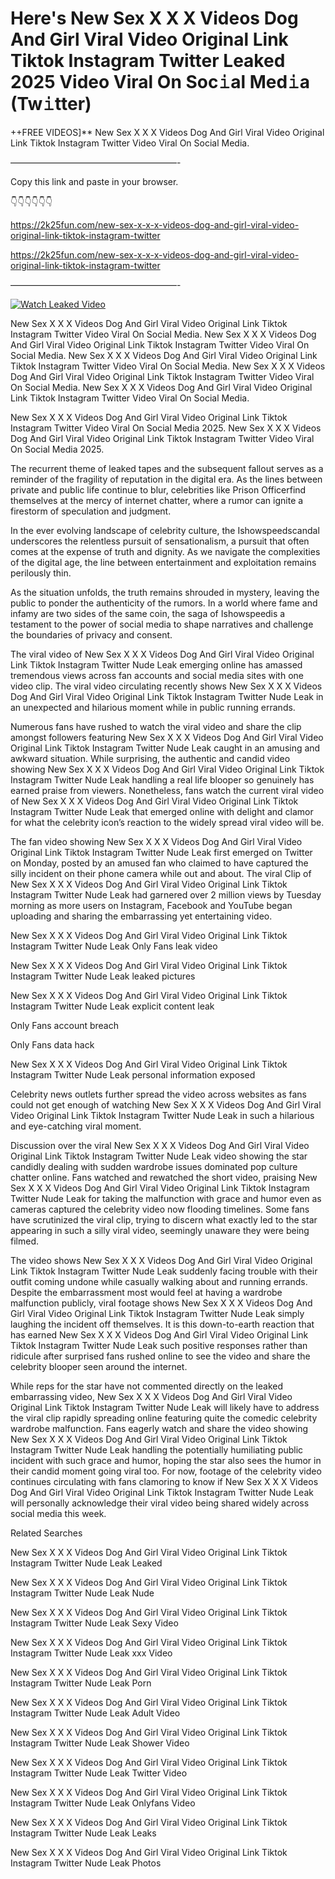 # Here's New Sex X X X Videos Dog And Girl Viral Video Original Link Tiktok Instagram Twitter Leaked 2025 Video Viral On Soc𝚒al Med𝚒a (Tw𝚒tter)

++FREE VIDEOS]** New Sex X X X Videos Dog And Girl Viral Video Original Link Tiktok Instagram Twitter Video Viral On Social Media.

———————————————————-

Copy this link and paste in your browser.

👇👇👇👇👇👇

https://2k25fun.com/new-sex-x-x-x-videos-dog-and-girl-viral-video-original-link-tiktok-instagram-twitter

https://2k25fun.com/new-sex-x-x-x-videos-dog-and-girl-viral-video-original-link-tiktok-instagram-twitter

———————————————————-

[![Watch Leaked Video](https://miro.medium.com/v2/resize:fit:828/format:webp/1*cilzJN44JGOrTw9NJCrNHA.gif "Watch Leaked Video")](https://2k25fun.com/new-sex-x-x-x-videos-dog-and-girl-viral-video-original-link-tiktok-instagram-twitter)

New Sex X X X Videos Dog And Girl Viral Video Original Link Tiktok Instagram Twitter Video Viral On Social Media. New Sex X X X Videos Dog And Girl Viral Video Original Link Tiktok Instagram Twitter Video Viral On Social Media. New Sex X X X Videos Dog And Girl Viral Video Original Link Tiktok Instagram Twitter Video Viral On Social Media. New Sex X X X Videos Dog And Girl Viral Video Original Link Tiktok Instagram Twitter Video Viral On Social Media. New Sex X X X Videos Dog And Girl Viral Video Original Link Tiktok Instagram Twitter Video Viral On Social Media.

New Sex X X X Videos Dog And Girl Viral Video Original Link Tiktok Instagram Twitter Video Viral On Social Media 2025. New Sex X X X Videos Dog And Girl Viral Video Original Link Tiktok Instagram Twitter Video Viral On Social Media 2025.

The recurrent theme of leaked tapes and the subsequent fallout serves as a reminder of the fragility of reputation in the digital era. As the lines between private and public life continue to blur, celebrities like Prison Officerfind themselves at the mercy of internet chatter, where a rumor can ignite a firestorm of speculation and judgment.

In the ever evolving landscape of celebrity culture, the Ishowspeedscandal underscores the relentless pursuit of sensationalism, a pursuit that often comes at the expense of truth and dignity. As we navigate the complexities of the digital age, the line between entertainment and exploitation remains perilously thin.

As the situation unfolds, the truth remains shrouded in mystery, leaving the public to ponder the authenticity of the rumors. In a world where fame and infamy are two sides of the same coin, the saga of Ishowspeedis a testament to the power of social media to shape narratives and challenge the boundaries of privacy and consent.

The viral video of New Sex X X X Videos Dog And Girl Viral Video Original Link Tiktok Instagram Twitter Nude Leak emerging online has amassed tremendous views across fan accounts and social media sites with one video clip. The viral video circulating recently shows New Sex X X X Videos Dog And Girl Viral Video Original Link Tiktok Instagram Twitter Nude Leak in an unexpected and hilarious moment while in public running errands.

Numerous fans have rushed to watch the viral video and share the clip amongst followers featuring New Sex X X X Videos Dog And Girl Viral Video Original Link Tiktok Instagram Twitter Nude Leak caught in an amusing and awkward situation. While surprising, the authentic and candid video showing New Sex X X X Videos Dog And Girl Viral Video Original Link Tiktok Instagram Twitter Nude Leak handling a real life blooper so genuinely has earned praise from viewers. Nonetheless, fans watch the current viral video of New Sex X X X Videos Dog And Girl Viral Video Original Link Tiktok Instagram Twitter Nude Leak that emerged online with delight and clamor for what the celebrity icon’s reaction to the widely spread viral video will be.

The fan video showing New Sex X X X Videos Dog And Girl Viral Video Original Link Tiktok Instagram Twitter Nude Leak first emerged on Twitter on Monday, posted by an amused fan who claimed to have captured the silly incident on their phone camera while out and about. The viral Clip of New Sex X X X Videos Dog And Girl Viral Video Original Link Tiktok Instagram Twitter Nude Leak had garnered over 2 million views by Tuesday morning as more users on Instagram, Facebook and YouTube began uploading and sharing the embarrassing yet entertaining video.

New Sex X X X Videos Dog And Girl Viral Video Original Link Tiktok Instagram Twitter Nude Leak Only Fans leak video

New Sex X X X Videos Dog And Girl Viral Video Original Link Tiktok Instagram Twitter Nude Leak leaked pictures

New Sex X X X Videos Dog And Girl Viral Video Original Link Tiktok Instagram Twitter Nude Leak explicit content leak

Only Fans account breach

Only Fans data hack

New Sex X X X Videos Dog And Girl Viral Video Original Link Tiktok Instagram Twitter Nude Leak personal information exposed

Celebrity news outlets further spread the video across websites as fans could not get enough of watching New Sex X X X Videos Dog And Girl Viral Video Original Link Tiktok Instagram Twitter Nude Leak in such a hilarious and eye-catching viral moment.

Discussion over the viral New Sex X X X Videos Dog And Girl Viral Video Original Link Tiktok Instagram Twitter Nude Leak video showing the star candidly dealing with sudden wardrobe issues dominated pop culture chatter online. Fans watched and rewatched the short video, praising New Sex X X X Videos Dog And Girl Viral Video Original Link Tiktok Instagram Twitter Nude Leak for taking the malfunction with grace and humor even as cameras captured the celebrity video now flooding timelines. Some fans have scrutinized the viral clip, trying to discern what exactly led to the star appearing in such a silly viral video, seemingly unaware they were being filmed.

The video shows New Sex X X X Videos Dog And Girl Viral Video Original Link Tiktok Instagram Twitter Nude Leak suddenly facing trouble with their outfit coming undone while casually walking about and running errands. Despite the embarrassment most would feel at having a wardrobe malfunction publicly, viral footage shows New Sex X X X Videos Dog And Girl Viral Video Original Link Tiktok Instagram Twitter Nude Leak simply laughing the incident off themselves. It is this down-to-earth reaction that has earned New Sex X X X Videos Dog And Girl Viral Video Original Link Tiktok Instagram Twitter Nude Leak such positive responses rather than ridicule after surprised fans rushed online to see the video and share the celebrity blooper seen around the internet.

While reps for the star have not commented directly on the leaked embarrassing video, New Sex X X X Videos Dog And Girl Viral Video Original Link Tiktok Instagram Twitter Nude Leak will likely have to address the viral clip rapidly spreading online featuring quite the comedic celebrity wardrobe malfunction. Fans eagerly watch and share the video showing New Sex X X X Videos Dog And Girl Viral Video Original Link Tiktok Instagram Twitter Nude Leak handling the potentially humiliating public incident with such grace and humor, hoping the star also sees the humor in their candid moment going viral too. For now, footage of the celebrity video continues circulating with fans clamoring to know if New Sex X X X Videos Dog And Girl Viral Video Original Link Tiktok Instagram Twitter Nude Leak will personally acknowledge their viral video being shared widely across social media this week.

Related Searches

New Sex X X X Videos Dog And Girl Viral Video Original Link Tiktok Instagram Twitter Nude Leak Leaked

New Sex X X X Videos Dog And Girl Viral Video Original Link Tiktok Instagram Twitter Nude Leak Nude

New Sex X X X Videos Dog And Girl Viral Video Original Link Tiktok Instagram Twitter Nude Leak Sexy Video

New Sex X X X Videos Dog And Girl Viral Video Original Link Tiktok Instagram Twitter Nude Leak xxx Video

New Sex X X X Videos Dog And Girl Viral Video Original Link Tiktok Instagram Twitter Nude Leak Porn

New Sex X X X Videos Dog And Girl Viral Video Original Link Tiktok Instagram Twitter Nude Leak Adult Video

New Sex X X X Videos Dog And Girl Viral Video Original Link Tiktok Instagram Twitter Nude Leak Shower Video

New Sex X X X Videos Dog And Girl Viral Video Original Link Tiktok Instagram Twitter Nude Leak Twitter Video

New Sex X X X Videos Dog And Girl Viral Video Original Link Tiktok Instagram Twitter Nude Leak Onlyfans Video

New Sex X X X Videos Dog And Girl Viral Video Original Link Tiktok Instagram Twitter Nude Leak Leaks

New Sex X X X Videos Dog And Girl Viral Video Original Link Tiktok Instagram Twitter Nude Leak Photos